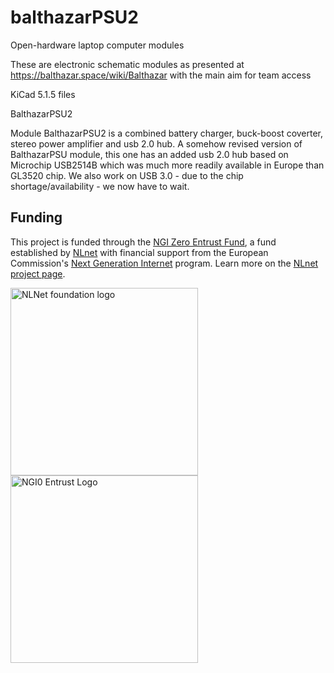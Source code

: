 # balthazarPSU2

Open-hardware laptop computer modules

These are electronic schematic modules as presented at https://balthazar.space/wiki/Balthazar with the main aim for team access

KiCad 5.1.5 files

BalthazarPSU2

Module BalthazarPSU2 is a combined battery charger, buck-boost coverter, stereo power amplifier and usb 2.0 hub. A somehow revised version of BalthazarPSU module, this one has an added usb 2.0 hub based on Microchip USB2514B which was much more readily available in Europe than GL3520 chip.
We also work on USB 3.0 - due to the chip shortage/availability - we now have to wait.


## Funding

This project is funded through the [NGI Zero Entrust Fund](https://nlnet.nl/entrust), a fund
established by [NLnet](https://nlnet.nl) with financial support from the European Commission's
[Next Generation Internet](https://ngi.eu) program. Learn more on the [NLnet project page](https://nlnet.nl/project/Balthazar-Casing/).

[<img src="https://nlnet.nl/logo/banner.png" alt="NLNet foundation logo" width="300" />](https://nlnet.nl)
[<img src="https://nlnet.nl/image/logos/NGI0Entrust_tag.svg" alt="NGI0 Entrust Logo" width="300" />](https://nlnet.nl/entrust)
